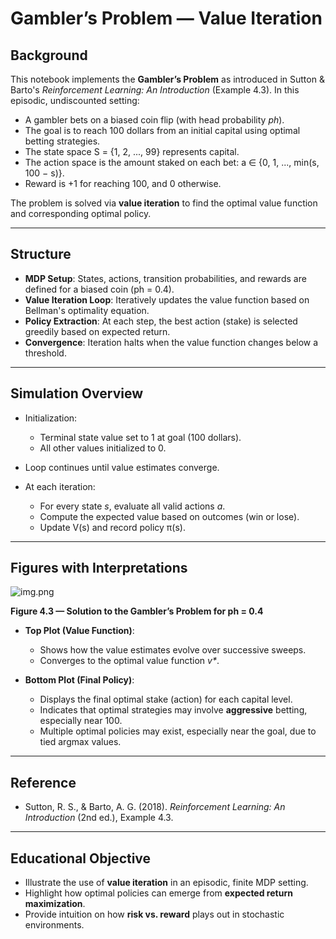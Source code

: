 # Gambler’s Problem — Value Iteration

## Background

This notebook implements the **Gambler’s Problem** as introduced in Sutton & Barto's *Reinforcement Learning: An Introduction* (Example 4.3). In this episodic, undiscounted setting:

* A gambler bets on a biased coin flip (with head probability *ph*).
* The goal is to reach 100 dollars from an initial capital using optimal betting strategies.
* The state space S = {1, 2, ..., 99} represents capital.
* The action space is the amount staked on each bet: a ∈ {0, 1, ..., min(s, 100 − s)}.
* Reward is +1 for reaching 100, and 0 otherwise.

The problem is solved via **value iteration** to find the optimal value function and corresponding optimal policy.

---

## Structure

* **MDP Setup**: States, actions, transition probabilities, and rewards are defined for a biased coin (ph = 0.4).
* **Value Iteration Loop**: Iteratively updates the value function based on Bellman's optimality equation.
* **Policy Extraction**: At each step, the best action (stake) is selected greedily based on expected return.
* **Convergence**: Iteration halts when the value function changes below a threshold.

---

## Simulation Overview

* Initialization:

  * Terminal state value set to 1 at goal (100 dollars).
  * All other values initialized to 0.
* Loop continues until value estimates converge.
* At each iteration:

  * For every state *s*, evaluate all valid actions *a*.
  * Compute the expected value based on outcomes (win or lose).
  * Update V(s) and record policy π(s).

---

## Figures with Interpretations

![img.png](img.png)

**Figure 4.3 — Solution to the Gambler’s Problem for ph = 0.4**

* **Top Plot (Value Function)**:

  * Shows how the value estimates evolve over successive sweeps.
  * Converges to the optimal value function *v\**.

* **Bottom Plot (Final Policy)**:

  * Displays the final optimal stake (action) for each capital level.
  * Indicates that optimal strategies may involve **aggressive** betting, especially near 100.
  * Multiple optimal policies may exist, especially near the goal, due to tied argmax values.

---

## Reference

* Sutton, R. S., & Barto, A. G. (2018). *Reinforcement Learning: An Introduction* (2nd ed.), Example 4.3.

---

## Educational Objective

* Illustrate the use of **value iteration** in an episodic, finite MDP setting.
* Highlight how optimal policies can emerge from **expected return maximization**.
* Provide intuition on how **risk vs. reward** plays out in stochastic environments.


